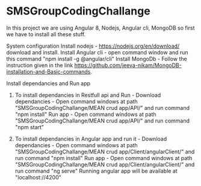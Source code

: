 # SMSGroupCodingChallange
In this project we are using Angular 8, Nodejs, Angular cli, MongoDB so first we have to install all these stuff.

System configuration
Install nodejs - https://nodejs.org/en/download/ download and install.
Install Angular cli -  open command window and run this command "npm install -g @angular/cli"
Install MongoDb - Follow the instruction given in the link https://github.com/jeeva-nikam/MongoDB-installation-and-Basic-commands.

Install dependancies and Run app
1. To install dependancies in Restfull api and Run - 
    Download dependancies - Open command windows at path "SMSGroupCodingChallange/MEAN crud app/API/" and run command "npm install"
    Run app - Open command windows at path "SMSGroupCodingChallange/MEAN crud app/API/" and run command "npm start"
    
2. To install dependancies in Angular app and run it - 
    Download dependancies - Open command windows at path "SMSGroupCodingChallange/MEAN crud app/Client/angularClient/" and run command "npm install"
    Run app - Open command windows at path "SMSGroupCodingChallange/MEAN crud app/Client/angularClient/" and run command "ng serve" Running angular app will be available at "localhost://4200" 
    
    
  
